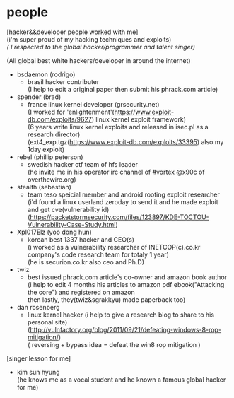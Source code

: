 # people

[hacker&&developer people worked with me]<br> (i'm super proud of my hacking techniques and exploits)*<br>
( I respected to the global hacker/programmer and talent singer)*

(All global best white hackers/developer in around the internet)<br>

- bsdaemon (rodrigo)
  - brasil hacker contributer<br>
    (I help to edit a original paper then submit his phrack.com article)<br>
- spender (brad)<br>
  - france linux kernel developer (grsecurity.net)<br>
    (I worked for 'enlightenment'(https://www.exploit-db.com/exploits/9627) linux kernel exploit framework)<br>
    (6 years write linux kernel exploits and released in isec.pl as a research director)<br>
    (ext4_exp.tgz(https://www.exploit-db.com/exploits/33395) also my 1day exploit)
- rebel (phillip peterson)<br>
  - swedish hacker ctf team of hfs leader<br>
    (he invite me in his operator irc channel of #vortex @x90c of overthewire.org)<br>
- stealth (sebastian)<br>
  - team teso speicial member and android rooting exploit researcher<br>
    (i'd found a linux userland zeroday to send it and he made exploit and get cve(vulnerability id)<br>
    (https://packetstormsecurity.com/files/123897/KDE-TOCTOU-Vulnerability-Case-Study.html)<br>
- Xpl017Elz (yoo dong hun)<br>
  - korean best 1337 hacker and CEO(s)<br>
    (i worked as a vulnerability researcher of INETCOP(c).co.kr company's code research team for totaly 1 year)<br>
    (he is securion.co.kr also ceo and Ph.D)
- twiz<br>
  - best issued phrack.com article's co-owner and amazon book author<br>
    (i help to edit 4 months his articles to amazon pdf ebook("Attacking the core") and registered on amazon<br>
    then lastly, they(twiz&sgrakkyu) made paperback too)
- dan rosenberg<br>
  - linux kernel hacker
    (i help to give a research blog to share to his personal site)<br>
    (http://vulnfactory.org/blog/2011/09/21/defeating-windows-8-rop-mitigation/)<br>
    ( reversing + bypass idea = defeat the win8 rop mitigation )
    
[singer lesson for me]
- kim sun hyung<br>
  (he knows me as a vocal student and he known a famous global hacker for me)<br>
